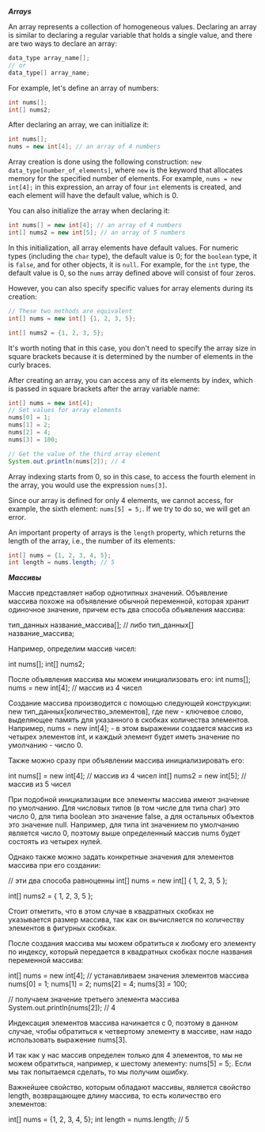 ***Arrays***

An array represents a collection of homogeneous values. Declaring an array is similar to declaring a regular variable that holds a single value, and there are two ways to declare an array:

```java
data_type array_name[];
// or
data_type[] array_name;
```

For example, let's define an array of numbers:

```java
int nums[];
int[] nums2;
```

After declaring an array, we can initialize it:

```java
int nums[];
nums = new int[4]; // an array of 4 numbers
```

Array creation is done using the following construction: `new data_type[number_of_elements]`, where `new` is the keyword that allocates memory for the specified number of elements. For example, `nums = new int[4];` in this expression, an array of four `int` elements is created, and each element will have the default value, which is 0.

You can also initialize the array when declaring it:

```java
int nums[] = new int[4]; // an array of 4 numbers
int[] nums2 = new int[5]; // an array of 5 numbers
```

In this initialization, all array elements have default values. For numeric types (including the `char` type), the default value is 0; for the `boolean` type, it is `false`, and for other objects, it is `null`. For example, for the `int` type, the default value is 0, so the `nums` array defined above will consist of four zeros.

However, you can also specify specific values for array elements during its creation:

```java
// These two methods are equivalent
int[] nums = new int[] {1, 2, 3, 5};

int[] nums2 = {1, 2, 3, 5};
```

It's worth noting that in this case, you don't need to specify the array size in square brackets because it is determined by the number of elements in the curly braces.

After creating an array, you can access any of its elements by index, which is passed in square brackets after the array variable name:

```java
int[] nums = new int[4];
// Set values for array elements
nums[0] = 1;
nums[1] = 2;
nums[2] = 4;
nums[3] = 100;

// Get the value of the third array element
System.out.println(nums[2]); // 4
```

Array indexing starts from 0, so in this case, to access the fourth element in the array, you would use the expression `nums[3]`.

Since our array is defined for only 4 elements, we cannot access, for example, the sixth element: `nums[5] = 5;`. If we try to do so, we will get an error.

An important property of arrays is the `length` property, which returns the length of the array, i.e., the number of its elements:

```java
int[] nums = {1, 2, 3, 4, 5};
int length = nums.length; // 5
```

***Массивы***

Массив представляет набор однотипных значений. Объявление массива похоже на объявление обычной переменной, которая хранит одиночное значение, причем есть два способа объявления массива:

тип_данных название_массива[];
// либо
тип_данных[] название_массива;

Например, определим массив чисел:

int nums[];
int[] nums2;

После объявления массива мы можем инициализовать его:
int nums[];
nums = new int[4]; // массив из 4 чисел

Создание массива производится с помощью следующей конструкции: new тип_данных[количество_элементов], где new - ключевое слово, выделяющее память для указанного в скобках количества элементов. Например, nums = new int[4]; - в этом выражении создается массив из четырех элементов int, и каждый элемент будет иметь значение по умолчанию - число 0.

Также можно сразу при объявлении массива инициализировать его:

int nums[] = new int[4]; // массив из 4 чисел
int[] nums2 = new int[5]; // массив из 5 чисел

При подобной инициализации все элементы массива имеют значение по умолчанию. Для числовых типов (в том числе для типа char) это число 0, для типа boolean это значение false, а для остальных объектов это значение null. Например, для типа int значением по умолчанию является число 0, поэтому выше определенный массив nums будет состоять из четырех нулей.

Однако также можно задать конкретные значения для элементов массива при его создании:

// эти два способа равноценны
int[] nums = new int[] { 1, 2, 3, 5 };

int[] nums2 = { 1, 2, 3, 5 };

Стоит отметить, что в этом случае в квадратных скобках не указывается размер массива, так как он вычисляется по количеству элементов в фигурных скобках.

После создания массива мы можем обратиться к любому его элементу по индексу, который передается в квадратных скобках после названия переменной массива:

int[] nums = new int[4];
// устанавливаем значения элементов массива
nums[0] = 1;
nums[1] = 2;
nums[2] = 4;
nums[3] = 100;

// получаем значение третьего элемента массива
System.out.println(nums[2]); // 4

Индексация элементов массива начинается с 0, поэтому в данном случае, чтобы обратиться к четвертому элементу в массиве, нам надо использовать выражение nums[3].

И так как у нас массив определен только для 4 элементов, то мы не можем обратиться, например, к шестому элементу: nums[5] = 5;. Если мы так попытаемся сделать, то мы получим ошибку.

Важнейшее свойство, которым обладают массивы, является свойство length, возвращающее длину массива, то есть количество его элементов:

int[] nums = {1, 2, 3, 4, 5};
int length = nums.length; // 5